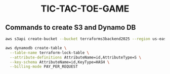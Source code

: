 <h1 align="center">TIC-TAC-TOE-GAME</h1>


<h2>Commands to create S3 and Dynamo DB</h2>

```bash
aws s3api create-bucket --bucket terraforms3backend2025 --region us-east-1     #replace with your bucket name

aws dynamodb create-table \
  --table-name terraform-lock-table \
  --attribute-definitions AttributeName=id,AttributeType=S \
  --key-schema AttributeName=id,KeyType=HASH \
  --billing-mode PAY_PER_REQUEST 
  ```
